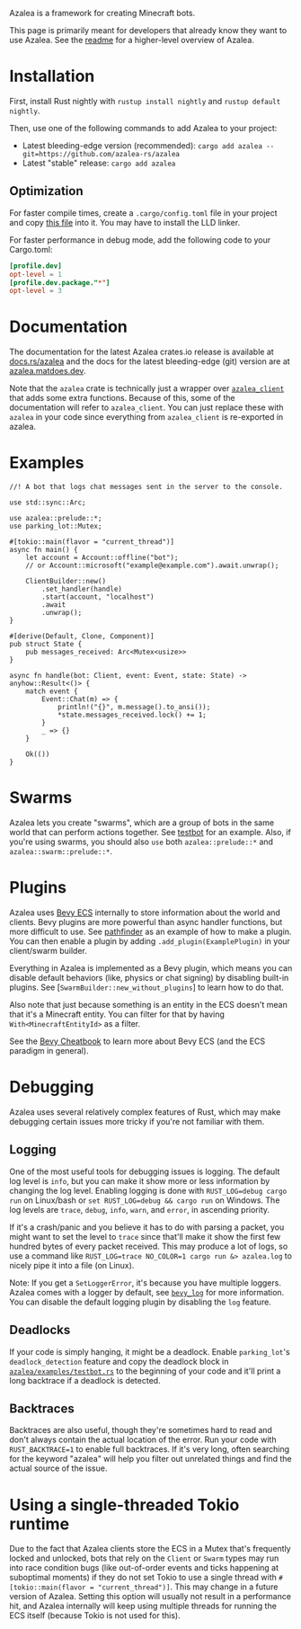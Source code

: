 Azalea is a framework for creating Minecraft bots.

This page is primarily meant for developers that already know they want to use Azalea.
See the [readme](https://github.com/azalea-rs/azalea) for a higher-level overview of Azalea.

# Installation

First, install Rust nightly with `rustup install nightly` and `rustup default nightly`.

Then, use one of the following commands to add Azalea to your project:

-   Latest bleeding-edge version (recommended): `cargo add azalea --git=https://github.com/azalea-rs/azalea`
-   Latest "stable" release: `cargo add azalea`

## Optimization

For faster compile times, create a `.cargo/config.toml` file in your project and copy
[this file](https://github.com/azalea-rs/azalea/blob/main/.cargo/config_fast_builds.toml)
into it. You may have to install the LLD linker.

For faster performance in debug mode, add the following code to your
Cargo.toml:

```toml
[profile.dev]
opt-level = 1
[profile.dev.package."*"]
opt-level = 3
```

# Documentation

The documentation for the latest Azalea crates.io release is available at [docs.rs/azalea](https://docs.rs/azalea/latest/azalea/) and the docs for the latest bleeding-edge (git) version are at [azalea.matdoes.dev](https://azalea.matdoes.dev/azalea/).

Note that the `azalea` crate is technically just a wrapper over [`azalea_client`] that adds some extra functions.
Because of this, some of the documentation will refer to `azalea_client`.
You can just replace these with `azalea` in your code since everything from `azalea_client` is re-exported in azalea.

# Examples

```rust,no_run
//! A bot that logs chat messages sent in the server to the console.

use std::sync::Arc;

use azalea::prelude::*;
use parking_lot::Mutex;

#[tokio::main(flavor = "current_thread")]
async fn main() {
    let account = Account::offline("bot");
    // or Account::microsoft("example@example.com").await.unwrap();

    ClientBuilder::new()
        .set_handler(handle)
        .start(account, "localhost")
        .await
        .unwrap();
}

#[derive(Default, Clone, Component)]
pub struct State {
    pub messages_received: Arc<Mutex<usize>>
}

async fn handle(bot: Client, event: Event, state: State) -> anyhow::Result<()> {
    match event {
        Event::Chat(m) => {
            println!("{}", m.message().to_ansi());
            *state.messages_received.lock() += 1;
        }
        _ => {}
    }

    Ok(())
}
```

# Swarms

Azalea lets you create "swarms", which are a group of bots in the same world that can perform actions together. See [testbot](https://github.com/azalea-rs/azalea/blob/main/azalea/examples/testbot/main.rs) for an example. Also, if you're using swarms, you should also `use` both `azalea::prelude::*` and `azalea::swarm::prelude::*`.

# Plugins

Azalea uses [Bevy ECS](https://docs.rs/bevy_ecs) internally to store information about the world and clients. Bevy plugins are more powerful than async handler functions, but more difficult to use. See [pathfinder](https://github.com/azalea-rs/azalea/blob/main/azalea/src/pathfinder/mod.rs) as an example of how to make a plugin. You can then enable a plugin by adding `.add_plugin(ExamplePlugin)` in your client/swarm builder.

Everything in Azalea is implemented as a Bevy plugin, which means you can disable default behaviors (like, physics or chat signing) by disabling built-in plugins. See [`SwarmBuilder::new_without_plugins`] to learn how to do that.

Also note that just because something is an entity in the ECS doesn't mean that it's a Minecraft entity. You can filter for that by having `With<MinecraftEntityId>` as a filter.

See the [Bevy Cheatbook](https://bevy-cheatbook.github.io/programming/ecs-intro.html) to learn more about Bevy ECS (and the ECS paradigm in general).

# Debugging

Azalea uses several relatively complex features of Rust, which may make debugging certain issues more tricky if you're not familiar with them.

## Logging

One of the most useful tools for debugging issues is logging. The default log level is `info`, but you can make it show more or less information by changing the log level. Enabling logging is done with `RUST_LOG=debug cargo run` on Linux/bash or `set RUST_LOG=debug && cargo run` on Windows. The log levels are `trace`, `debug`, `info`, `warn`, and `error`, in ascending priority.

If it's a crash/panic and you believe it has to do with parsing a packet, you might want to set the level to `trace` since that'll make it show the first few hundred bytes of every packet received. This may produce a lot of logs, so use a command like `RUST_LOG=trace NO_COLOR=1 cargo run &> azalea.log` to nicely pipe it into a file (on Linux).

Note: If you get a `SetLoggerError`, it's because you have multiple loggers. Azalea comes with a logger by default, see [`bevy_log`] for more information. You can disable the default logging plugin by disabling the `log` feature.

## Deadlocks

If your code is simply hanging, it might be a deadlock. Enable `parking_lot`'s `deadlock_detection` feature and copy the deadlock block in [`azalea/examples/testbot.rs`](https://github.com/azalea-rs/azalea/blob/main/azalea/examples/testbot/main.rs) to the beginning of your code and it'll print a long backtrace if a deadlock is detected.

## Backtraces

Backtraces are also useful, though they're sometimes hard to read and don't always contain the actual location of the error. Run your code with `RUST_BACKTRACE=1` to enable full backtraces. If it's very long, often searching for the keyword "azalea" will help you filter out unrelated things and find the actual source of the issue.

# Using a single-threaded Tokio runtime

Due to the fact that Azalea clients store the ECS in a Mutex that's frequently locked and unlocked, bots that rely on the `Client` or `Swarm` types may run into race condition bugs (like out-of-order events and ticks happening at suboptimal moments) if they do not set Tokio to use a single thread with `#[tokio::main(flavor = "current_thread")]`. This may change in a future version of Azalea. Setting this option will usually not result in a performance hit, and Azalea internally will keep using multiple threads for running the ECS itself (because Tokio is not used for this).

[`azalea_client`]: https://docs.rs/azalea-client
[`bevy_log`]: https://docs.rs/bevy_log
